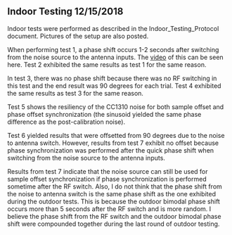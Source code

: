 ## Indoor Testing 12/15/2018

Indoor tests were performed as described in the Indoor_Testing_Protocol document. Pictures of the setup are also posted.

When performing test 1, a phase shift occurs 1-2 seconds after switching from the noise source to the antenna inputs. The [video](https://www.youtube.com/watch?v=EleJ9V3Auck) of this can be seen here. Test 2 exhibited the same results as test 1 for the same reason.

In test 3, there was no phase shift because there was no RF switching in this test and the end result was 90 degrees for each trial. Test 4 exhibited the same results as test 3 for the same reason.

Test 5 shows the resiliency of the CC1310 noise for both sample offset and phase offset synchronization (the sinusoid yielded the same phase difference as the post-calibration noise).

Test 6 yielded results that were offsetted from 90 degrees due to the noise to antenna switch. However, results from test 7 exhibit no offset because phase synchronization was performed after the quick phase shift when switching from the noise source to the antenna inputs. 

Results from test 7 indicate that the noise source can still be used for sample offset synchronization if phase synchronization is performed sometime after the RF switch. Also, I do not think that the phase shift from the noise to antenna switch is the same phase shift as the one exhibited during the outdoor tests. This is because the outdoor bimodal phase shift occurs more than 5 seconds after the RF switch and is more random. I believe the phase shift from the RF switch and the outdoor bimodal phase shift were compounded together during the last round of outdoor testing.
